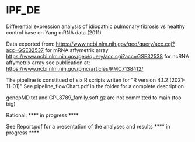 # IPF_DE
Differential expression analysis of idiopathic pulmonary fibrosis vs healthy control base on Yang mRNA data (2011)

Data exported from:
https://www.ncbi.nlm.nih.gov/geo/query/acc.cgi?acc=GSE32537 for mRNA affymetrix array
https://www.ncbi.nlm.nih.gov/geo/query/acc.cgi?acc=GSE32538 for ncRNA affymetrix array
see publication at: https://www.ncbi.nlm.nih.gov/pmc/articles/PMC7138412/

The pipeline is constitued of six R scripts writen for "R version 4.1.2 (2021-11-01)"
See pipeline_flowChart.pdf in the folder for a complete description

genepMD.txt and GPL8789_family.soft.gz are not committed to main (too big)

Rational:
****  in progress  ****


See Report.pdf for a presentation of the analyses and results 
****  in progress  ****